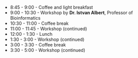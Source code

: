 * 8:45 - 9:00 - Coffee and light breakfast
* 9:00 - 10:30 - Workshop by **Dr. Istvan Albert**, Professor of Bioinformatics
* 10:30 - 11:00 - Coffee break
* 11:00 - 11:45 - Workshop (continued)
* 12:00 - 1:30 - Lunch 
* 1:30 - 3:00 - Workshop (continued)
* 3:00 - 3:30 - Coffee break
* 3:30 - 5:00 - Workshop (continued)
